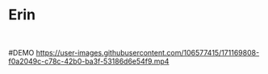 # Erin
<br>


#DEMO
https://user-images.githubusercontent.com/106577415/171169808-f0a2049c-c78c-42b0-ba3f-53186d6e54f9.mp4

